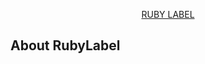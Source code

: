 <p align="center"><a href="https://rubylable.net" target="_blank">RUBY LABEL</a></p>

## About RubyLabel


